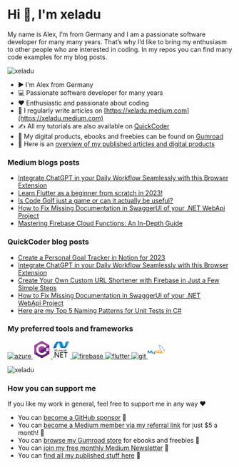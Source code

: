 # Hi 👋, I'm xeladu

My name is Alex, I’m from Germany and I am a passionate software developer for many many years. That’s why I’d like to bring my enthusiasm to other people who are interested in coding. In my repos you can find many code examples for my blog posts.

<p align="left"> <img src="https://komarev.com/ghpvc/?username=xeladu&label=Profile%20views&color=44ff00&style=plastic" alt="xeladu" /> </p>

- ▶  I'm Alex from Germany
- 💻 Passionate software developer for many years
- ❤  Enthusiastic and passionate about coding
- 📝 I regularly write articles on [https://xeladu.medium.com](https://xeladu.medium.com)
- ✍ All my tutorials are also available on [QuickCoder](https://quickcoder.org)
- 🏬 My digital products, ebooks and freebies can be found on [Gumroad](https://xeladu.gumroad.com)
- 📙 Here is an [overview of my published articles and digital products](https://xeladu.medium.com/%E2%84%B9-xeladus-info-point-find-quickly-what-you-need-bbe620e97d8c)

### Medium blogs posts
<!-- BLOG-POST-LIST:START -->
- [Integrate ChatGPT in your Daily Workflow Seamlessly with this Browser Extension](https://xeladu.medium.com/integrate-chatgpt-in-your-daily-workflow-seamlessly-with-this-browser-extension-98d226a5f7a6?source=rss-ae1e6291afc3------2)
- [Learn Flutter as a beginner from scratch in 2023!](https://mobileappcircular.com/learn-flutter-as-a-beginner-from-scratch-in-2023-3aac52b37e0f?source=rss-ae1e6291afc3------2)
- [Is Code Golf just a game or can it actually be useful?](https://levelup.gitconnected.com/is-code-golf-just-a-game-or-can-it-actually-be-useful-ec24182be609?source=rss-ae1e6291afc3------2)
- [How to Fix Missing Documentation in SwaggerUI of your .NET WebApi Project](https://levelup.gitconnected.com/how-to-fix-missing-documentation-in-swaggerui-of-your-net-webapi-project-8a889b38b5fe?source=rss-ae1e6291afc3------2)
- [Mastering Firebase Cloud Functions: An In-Depth Guide](https://xeladu.medium.com/mastering-firebase-cloud-functions-an-in-depth-guide-b9d96f8afb5?source=rss-ae1e6291afc3------2)
<!-- BLOG-POST-LIST:END -->

### QuickCoder blog posts
<!-- QC-BLOG-POST-LIST:START -->
- [Create a Personal Goal Tracker in Notion for 2023](https://quickcoder.org/notion-goal-tracker/?utm_source=rss&utm_medium=rss&utm_campaign=notion-goal-tracker)
- [Integrate ChatGPT in your Daily Workflow Seamlessly with this Browser Extension](https://quickcoder.org/chatgpt-browser-extension/?utm_source=rss&utm_medium=rss&utm_campaign=chatgpt-browser-extension)
- [Create Your Own Custom URL Shortener with Firebase in Just a Few Simple Steps](https://quickcoder.org/firebase-url-shortener/?utm_source=rss&utm_medium=rss&utm_campaign=firebase-url-shortener)
- [How to Fix Missing Documentation in SwaggerUI of your .NET WebApi Project](https://quickcoder.org/swagger-doc-fix/?utm_source=rss&utm_medium=rss&utm_campaign=swagger-doc-fix)
- [Here are my Top 5 Naming Patterns for Unit Tests in C#](https://quickcoder.org/test-naming-patterns/?utm_source=rss&utm_medium=rss&utm_campaign=test-naming-patterns)
<!-- QC-BLOG-POST-LIST:END -->

### My preferred tools and frameworks
 <p>
  <a href="https://azure.microsoft.com/en-in/" target="_blank" rel="noreferrer"> <img src="https://www.vectorlogo.zone/logos/microsoft_azure/microsoft_azure-icon.svg" alt="azure" width="40" height="40"/> </a> 
  <a href="https://www.w3schools.com/cs/" target="_blank" rel="noreferrer"> <img src="https://raw.githubusercontent.com/devicons/devicon/master/icons/csharp/csharp-original.svg" alt="csharp" width="40" height="40"/> </a> 
  <a href="https://dotnet.microsoft.com/" target="_blank" rel="noreferrer"> <img src="https://raw.githubusercontent.com/devicons/devicon/master/icons/dot-net/dot-net-original-wordmark.svg" alt="dotnet" width="40" height="40"/> </a> 
  <a href="https://firebase.google.com/" target="_blank" rel="noreferrer"> <img src="https://www.vectorlogo.zone/logos/firebase/firebase-icon.svg" alt="firebase" width="40" height="40"/> </a> 
  <a href="https://flutter.dev" target="_blank" rel="noreferrer"> <img src="https://www.vectorlogo.zone/logos/flutterio/flutterio-icon.svg" alt="flutter" width="40" height="40"/> </a> 
  <a href="https://git-scm.com/" target="_blank" rel="noreferrer"> <img src="https://www.vectorlogo.zone/logos/git-scm/git-scm-icon.svg" alt="git" width="40" height="40"/> </a> 
  <a href="https://www.mysql.com/" target="_blank" rel="noreferrer"> <img src="https://raw.githubusercontent.com/devicons/devicon/master/icons/mysql/mysql-original-wordmark.svg" alt="mysql" width="40" height="40"/> </a> 
  </p>
  
  <p><img src="https://github-readme-stats.vercel.app/api/top-langs?username=xeladu&show_icons=true&theme=synthwave&locale=en&layout=compact" alt="xeladu" /></p>




### How you can support me

If you like my work in general, feel free to support me in any way ❤

- You can [become a GitHub sponsor](https://github.com/sponsors/xeladu) 🤩
- You can [become a Medium member via my referral link](https://xeladu.medium.com/membership) for just $5 a month! 💖
- You can [browse my Gumroad store](https://xeladu.gumroad.com) for ebooks and freebies 📙
- You can [join my free monthly Medium Newsletter](https://bit.ly/xeladu-medium) 💌
- You can [find all my published stuff here](https://xeladu.medium.com/%E2%84%B9-xeladus-info-point-find-quickly-what-you-need-bbe620e97d8c) 📑
